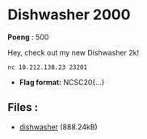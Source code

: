 # Dishwasher 2000
**Poeng** : 500

Hey, check out my new Dishwasher 2k!
    
    
    nc 10.212.138.23 23201


- **Flag format:** NCSC20{...}

## Files : 

 - [dishwasher](./dishwasher) (888.24kB)